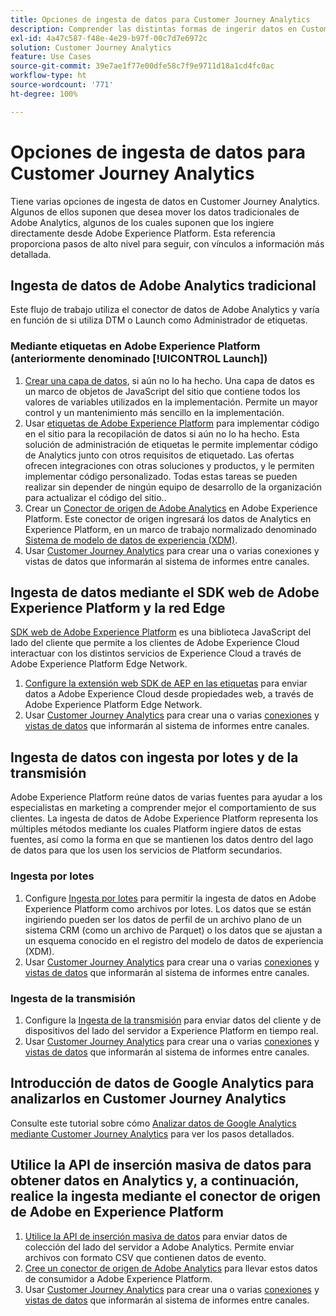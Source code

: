 ```yaml
---
title: Opciones de ingesta de datos para Customer Journey Analytics
description: Comprender las distintas formas de ingerir datos en Customer Journey Analytics
exl-id: 4a47c587-f48e-4e29-b97f-00c7d7e6972c
solution: Customer Journey Analytics
feature: Use Cases
source-git-commit: 39e7ae1f77e00dfe58c7f9e9711d18a1cd4fc0ac
workflow-type: ht
source-wordcount: '771'
ht-degree: 100%

---
```


# Opciones de ingesta de datos para Customer Journey Analytics

Tiene varias opciones de ingesta de datos en Customer Journey Analytics. Algunos de ellos suponen que desea mover los datos tradicionales de Adobe Analytics, algunos de los cuales suponen que los ingiere directamente desde Adobe Experience Platform. Esta referencia proporciona pasos de alto nivel para seguir, con vínculos a información más detallada.

## Ingesta de datos de Adobe Analytics tradicional

Este flujo de trabajo utiliza el conector de datos de Adobe Analytics y varía en función de si utiliza DTM o Launch como Administrador de etiquetas.

### Mediante etiquetas en Adobe Experience Platform (anteriormente denominado [!UICONTROL Launch])

1. [Crear una capa de datos](https://experienceleague.adobe.com/docs/analytics/implementation/prepare/data-layer.html?lang=es), si aún no lo ha hecho. Una capa de datos es un marco de objetos de JavaScript del sitio que contiene todos los valores de variables utilizados en la implementación. Permite un mayor control y un mantenimiento más sencillo en la implementación.
1. Usar [etiquetas de Adobe Experience Platform](https://experienceleague.adobe.com/docs/analytics/implementation/launch/overview.html?lang=es) para implementar código en el sitio para la recopilación de datos si aún no lo ha hecho. Esta solución de administración de etiquetas le permite implementar código de Analytics junto con otros requisitos de etiquetado. Las ofertas ofrecen integraciones con otras soluciones y productos, y le permiten implementar código personalizado. Todas estas tareas se pueden realizar sin depender de ningún equipo de desarrollo de la organización para actualizar el código del sitio..
1. Crear un [Conector de origen de Adobe Analytics](https://experienceleague.adobe.com/docs/experience-platform/sources/ui-tutorials/create/adobe-applications/analytics.html?lang=es) en Adobe Experience Platform. Este conector de origen ingresará los datos de Analytics en Experience Platform, en un marco de trabajo normalizado denominado [Sistema de modelo de datos de experiencia (XDM)](https://experienceleague.adobe.com/docs/experience-platform/xdm/home.html?lang=es).
1. Usar [Customer Journey Analytics](https://experienceleague.adobe.com/docs/analytics-platform/using/cja-overview/cja-getting-started.html?lang=es) para crear una o varias conexiones y vistas de datos que informarán al sistema de informes entre canales.

## Ingesta de datos mediante el SDK web de Adobe Experience Platform y la red Edge

[SDK web de Adobe Experience Platform](https://experienceleague.adobe.com/docs/experience-platform/edge/home.html?lang=es) es una biblioteca JavaScript del lado del cliente que permite a los clientes de Adobe Experience Cloud interactuar con los distintos servicios de Experience Cloud a través de Adobe Experience Platform Edge Network.

1. [Configure la extensión web SDK de AEP en las etiquetas](https://experienceleague.adobe.com/docs/experience-platform/tags/extensions/adobe/sdk/overview.html?lang=es) para enviar datos a Adobe Experience Cloud desde propiedades web, a través de Adobe Experience Platform Edge Network.
1. Usar [Customer Journey Analytics](https://experienceleague.adobe.com/docs/analytics-platform/using/cja-overview/cja-getting-started.html?lang=es) para crear una o varias [conexiones](/help/connections/create-connection.md) y [vistas de datos](/help/data-views/data-views.md) que informarán al sistema de informes entre canales.

## Ingesta de datos con ingesta por lotes y de la transmisión

Adobe Experience Platform reúne datos de varias fuentes para ayudar a los especialistas en marketing a comprender mejor el comportamiento de sus clientes. La ingesta de datos de Adobe Experience Platform representa los múltiples métodos mediante los cuales Platform ingiere datos de estas fuentes, así como la forma en que se mantienen los datos dentro del lago de datos para que los usen los servicios de Platform secundarios.

### Ingesta por lotes

1. Configure [Ingesta por lotes](https://experienceleague.adobe.com/docs/experience-platform/ingestion/batch/overview.html?lang=es#batch) para permitir la ingesta de datos en Adobe Experience Platform como archivos por lotes. Los datos que se están ingiriendo pueden ser los datos de perfil de un archivo plano de un sistema CRM (como un archivo de Parquet) o los datos que se ajustan a un esquema conocido en el registro del modelo de datos de experiencia (XDM).
1. Usar [Customer Journey Analytics](https://experienceleague.adobe.com/docs/analytics-platform/using/cja-overview/cja-getting-started.html?lang=es) para crear una o varias [conexiones](/help/connections/create-connection.md) y [vistas de datos](/help/data-views/data-views.md) que informarán al sistema de informes entre canales.

### Ingesta de la transmisión

1. Configure la [Ingesta de la transmisión](https://experienceleague.adobe.com/docs/experience-platform/ingestion/streaming/overview.html?lang=es#streaming) para enviar datos del cliente y de dispositivos del lado del servidor a Experience Platform en tiempo real.
1. Usar [Customer Journey Analytics](https://experienceleague.adobe.com/docs/analytics-platform/using/cja-overview/cja-getting-started.html?lang=es) para crear una o varias [conexiones](/help/connections/create-connection.md) y [vistas de datos](/help/data-views/data-views.md) que informarán al sistema de informes entre canales.

## Introducción de datos de Google Analytics para analizarlos en Customer Journey Analytics

Consulte este tutorial sobre cómo [Analizar datos de Google Analytics mediante Customer Journey Analytics](https://experienceleague.adobe.com/docs/platform-learn/comprehensive-technical-tutorial/module16/ex5.html?lang=es#objectives) para ver los pasos detallados.

## Utilice la API de inserción masiva de datos para obtener datos en Analytics y, a continuación, realice la ingesta mediante el conector de origen de Adobe en Experience Platform

1. [Utilice la API de inserción masiva de datos](https://www.adobe.io/apis/experiencecloud/analytics/docs.html#!AdobeDocs/analytics-2.0-apis/master/bdia.md) para enviar datos de colección del lado del servidor a Adobe Analytics. Permite enviar archivos con formato CSV que contienen datos de evento.
1. [Cree un conector de origen de Adobe Analytics](https://experienceleague.adobe.com/docs/experience-platform/sources/ui-tutorials/create/adobe-applications/analytics.html?lang=es) para llevar estos datos de consumidor a Adobe Experience Platform.
1. Usar [Customer Journey Analytics](https://experienceleague.adobe.com/docs/analytics-platform/using/cja-overview/cja-getting-started.html?lang=es) para crear una o varias [conexiones](/help/connections/create-connection.md) y [vistas de datos](/help/data-views/data-views.md) que informarán al sistema de informes entre canales.
